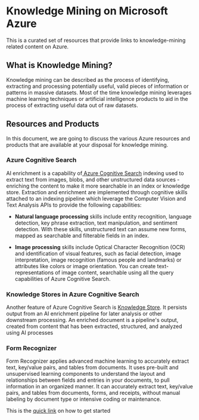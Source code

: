 # Knowledge Mining on Microsoft Azure
This is a curated set of resources that provide links to knowledge-mining related content on Azure.

## What is Knowledge Mining?
Knowledge mining can be described as the process of identifying, extracting and processing potentially useful, valid pieces of information or patterns in massive datasets. Most of the time knowledge mining leverages machine learning techniques or artificial intelligence products to aid in the process of extracting useful data out of raw datasets.

## Resources and Products
In this document, we are going to discuss the various Azure resources and products that are available at your disposal for knowledge mining.

### Azure Cognitive Search

AI enrichment is a capability of[ Azure Cognitive Search](https://docs.microsoft.com/en-us/azure/search/cognitive-search-concept-intro) indexing used to extract text from images, blobs, and other unstructured data sources - enriching the content to make it more searchable in an index or knowledge store. Extraction and enrichment are implemented through cognitive skills attached to an indexing pipeline which leverage the Computer Vision and Text Analysis APIs to provide the following capabilities:

- **Natural language processing** skills include entity recognition, language detection, key phrase extraction, text manipulation, and sentiment detection. With these skills, unstructured text can assume new forms, mapped as searchable and filterable fields in an index.

- **Image processing** skills include Optical Character Recognition (OCR) and identification of visual features, such as facial detection, image interpretation, image recognition (famous people and landmarks) or attributes like colors or image orientation. You can create text-representations of image content, searchable using all the query capabilities of Azure Cognitive Search.

### Knowledge Stores in Azure Cognitive Search
Another feature of Azure Cognitive Search is [Knowledge Store](https://docs.microsoft.com/en-us/azure/search/knowledge-store-concept-intro). It persists output from an AI enrichment pipeline for later analysis or other downstream processing. An enriched document is a pipeline's output, created from content that has been extracted, structured, and analyzed using AI processes

### Form Recognizer
Form Recognizer applies advanced machine learning to accurately extract text, key/value pairs, and tables from documents. It uses pre-built and unsupervised learning components to understand the layout and relationships between fields and entries in your documents, to pull information in an organized manner. It can accurately extract text, key/value pairs, and tables from documents, forms, and receipts, without manual labeling by document type or intensive coding or maintenance.

This is the [quick link](https://docs.microsoft.com/en-us/azure/cognitive-services/form-recognizer/?branch=release-build-cogserv-forms-recognizer) on how to get started
